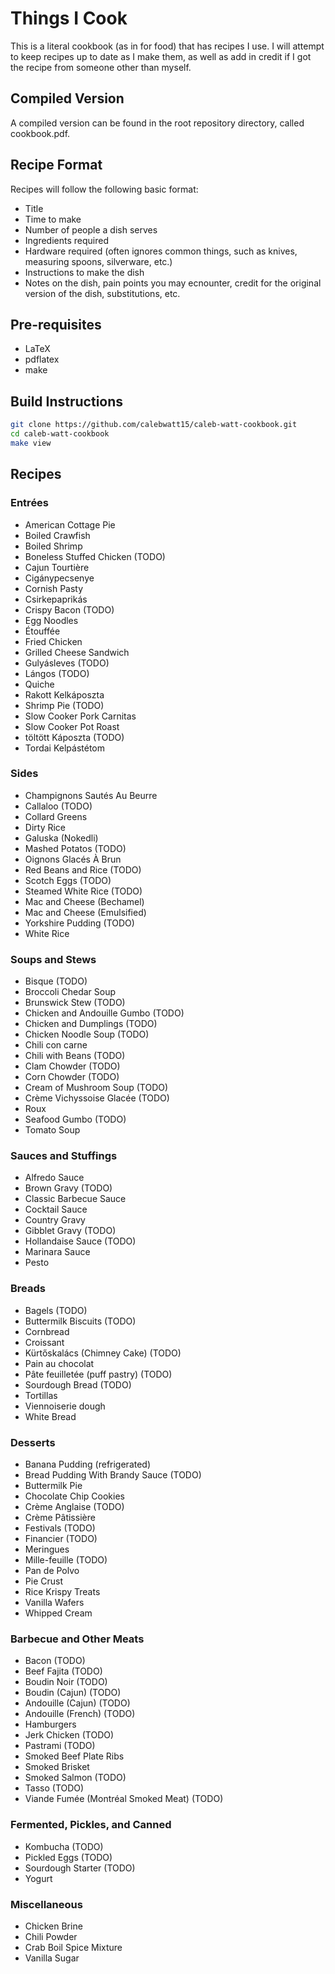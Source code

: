 # Things I Cook
This is a literal cookbook (as in for food) that has recipes I use. I will attempt to keep recipes up to date as I make them, as well as add in credit if I got the recipe from someone other than myself.

## Compiled Version
A compiled version can be found in the root repository directory, called cookbook.pdf.

## Recipe Format
Recipes will follow the following basic format:
* Title
* Time to make
* Number of people a dish serves
* Ingredients required
* Hardware required (often ignores common things, such as knives, measuring spoons, silverware, etc.)
* Instructions to make the dish
* Notes on the dish, pain points you may ecnounter, credit for the original version of the dish, substitutions, etc.


## Pre-requisites
* LaTeX
* pdflatex
* make


## Build Instructions
```Bash
git clone https://github.com/calebwatt15/caleb-watt-cookbook.git
cd caleb-watt-cookbook
make view
```

## Recipes
### Entrées
* American Cottage Pie
* Boiled Crawfish
* Boiled Shrimp
* Boneless Stuffed Chicken (TODO)
* Cajun Tourtière
* Cigánypecsenye
* Cornish Pasty
* Csirkepaprikás
* Crispy Bacon (TODO)
* Egg Noodles
* Étouffée
* Fried Chicken
* Grilled Cheese Sandwich
* Gulyásleves (TODO)
* Lángos (TODO)
* Quiche
* Rakott Kelkáposzta
* Shrimp Pie (TODO)
* Slow Cooker Pork Carnitas
* Slow Cooker Pot Roast
* töltött Káposzta (TODO)
* Tordai Kelpástétom

### Sides
* Champignons Sautés Au Beurre
* Callaloo (TODO)
* Collard Greens
* Dirty Rice
* Galuska (Nokedli)
* Mashed Potatos (TODO)
* Oignons Glacés À Brun
* Red Beans and Rice (TODO)
* Scotch Eggs (TODO)
* Steamed White Rice (TODO)
* Mac and Cheese (Bechamel)
* Mac and Cheese (Emulsified)
* Yorkshire Pudding (TODO)
* White Rice

### Soups and Stews
* Bisque (TODO)
* Broccoli Chedar Soup
* Brunswick Stew (TODO)
* Chicken and Andouille Gumbo (TODO)
* Chicken and Dumplings (TODO)
* Chicken Noodle Soup (TODO)
* Chili con carne
* Chili with Beans (TODO)
* Clam Chowder (TODO)
* Corn Chowder (TODO)
* Cream of Mushroom Soup (TODO)
* Crème Vichyssoise Glacée (TODO)
* Roux
* Seafood Gumbo (TODO)
* Tomato Soup

### Sauces and Stuffings
* Alfredo Sauce
* Brown Gravy (TODO)
* Classic Barbecue Sauce
* Cocktail Sauce
* Country Gravy
* Gibblet Gravy (TODO)
* Hollandaise Sauce (TODO)
* Marinara Sauce
* Pesto

### Breads
* Bagels (TODO)
* Buttermilk Biscuits (TODO)
* Cornbread
* Croissant
* Kürtőskalács (Chimney Cake) (TODO)
* Pain au chocolat
* Pâte feuilletée (puff pastry) (TODO)
* Sourdough Bread (TODO)
* Tortillas
* Viennoiserie dough
* White Bread

### Desserts
* Banana Pudding (refrigerated)
* Bread Pudding With Brandy Sauce (TODO)
* Buttermilk Pie
* Chocolate Chip Cookies
* Crème Anglaise (TODO)
* Crème Pâtissière
* Festivals (TODO)
* Financier (TODO)
* Meringues
* Mille-feuille (TODO)
* Pan de Polvo
* Pie Crust
* Rice Krispy Treats
* Vanilla Wafers
* Whipped Cream

### Barbecue and Other Meats
* Bacon (TODO)
* Beef Fajita (TODO)
* Boudin Noir (TODO)
* Boudin (Cajun) (TODO)
* Andouille (Cajun) (TODO)
* Andouille (French) (TODO)
* Hamburgers
* Jerk Chicken (TODO)
* Pastrami (TODO)
* Smoked Beef Plate Ribs
* Smoked Brisket
* Smoked Salmon (TODO)
* Tasso (TODO)
* Viande Fumée (Montréal Smoked Meat) (TODO)

### Fermented, Pickles, and Canned
* Kombucha (TODO)
* Pickled Eggs (TODO)
* Sourdough Starter (TODO)
* Yogurt

### Miscellaneous
* Chicken Brine
* Chili Powder
* Crab Boil Spice Mixture
* Vanilla Sugar